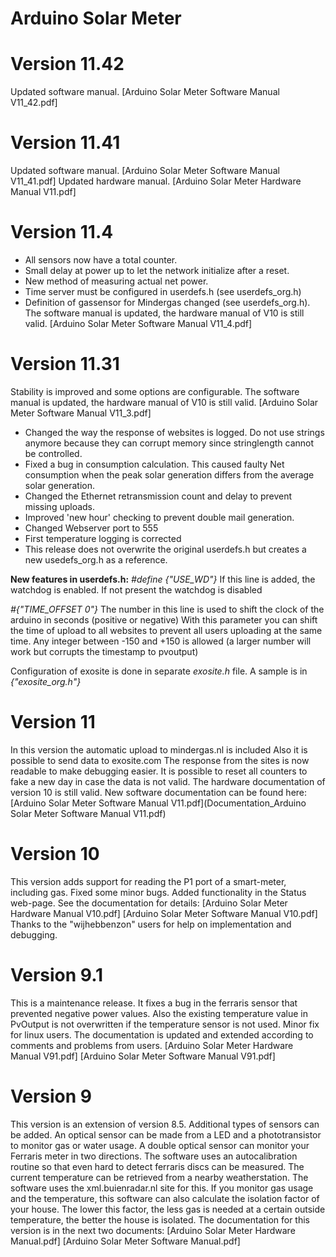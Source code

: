 # Arduino Solar Meter
# Version 11.42
Updated software manual.
[Arduino Solar Meter Software Manual V11_42.pdf]
# Version 11.41
Updated software manual.
[Arduino Solar Meter Software Manual V11_41.pdf]
Updated hardware manual.
[Arduino Solar Meter Hardware Manual V11.pdf]
# Version 11.4
* All sensors now have a total counter.
* Small delay at power up to let the network initialize after a reset.
* New method of measuring actual net power.
* Time server must be configured in userdefs.h (see userdefs_org.h)
* Definition of gassensor for Mindergas changed (see userdefs_org.h).
The software manual is updated, the hardware manual of V10 is still valid.
[Arduino Solar Meter Software Manual V11_4.pdf]

# Version 11.31
Stability is improved and some options are configurable. The software manual is updated, the hardware manual of V10 is still valid.
[Arduino Solar Meter Software Manual V11_3.pdf]

* Changed the way the response of websites is logged. Do not use strings anymore because they can corrupt memory since stringlength cannot be controlled.
* Fixed a bug in consumption calculation. This caused faulty Net consumption when the peak solar generation differs from the average solar generation.
* Changed the Ethernet retransmission count and delay to prevent missing uploads.
* Improved 'new hour' checking to prevent double mail generation.
* Changed Webserver port to 555
* First temperature logging is corrected
* This release does not overwrite the original userdefs.h but creates a new usedefs_org.h as a reference. 

**New features in userdefs.h:**
_#define {"USE_WD"}_
If this line is added, the watchdog is enabled. If not present the watchdog is disabled

_#{"TIME_OFFSET 0"}_
The number in this line is used to shift the clock of the arduino in seconds (positive or negative) With this parameter you can shift the time of upload to all websites to prevent all users uploading at the same time. Any integer between -150 and +150 is allowed (a larger number will work but corrupts the timestamp to pvoutput)

Configuration of exosite is done in separate _exosite.h_ file. A sample is in _{"exosite_org.h"}_

# Version 11
In this version the automatic upload to mindergas.nl is included
Also it is possible to send data to exosite.com
The response from the sites is now readable to make debugging easier.
It is possible to reset all counters to fake a new day in case the data is not valid.
The hardware documentation of version 10 is still valid.
New software documentation can be found here:
[Arduino Solar Meter Software Manual V11.pdf](Documentation_Arduino Solar Meter Software Manual V11.pdf)
# Version 10
This version adds support for reading the P1 port of a smart-meter, including gas.
Fixed some minor bugs.
Added functionality in the Status web-page.
See the documentation for details:
[Arduino Solar Meter Hardware Manual V10.pdf]
[Arduino Solar Meter Software Manual V10.pdf]
Thanks to the "wijhebbenzon" users for help on implementation and debugging.
# Version 9.1
This is a maintenance release. It fixes a bug in the ferraris sensor that prevented negative power values. Also the existing temperature value in PvOutput is not overwritten if the temperature sensor is not used.
Minor fix for linux users.
The documentation is updated and extended according to comments and problems from users.
[Arduino Solar Meter Hardware Manual V91.pdf]
[Arduino Solar Meter Software Manual V91.pdf]

# Version 9
This version is an extension of version 8.5.
Additional types of sensors can be added. 
An optical sensor can be made from a LED and a phototransistor to monitor gas or water usage.
A double optical sensor can monitor your Ferraris meter in two directions. The software uses an autocalibration routine so that even hard to detect ferraris discs can be measured.
The current temperature can be retrieved from a nearby weatherstation. The software uses the xml.buienradar.nl site for this.
If you monitor gas usage and the temperature, this software can also calculate the isolation factor of your house. The lower this factor, the less gas is needed at a certain outside temperature, the better the house is isolated.
The documentation for this version is in the next two documents:
[Arduino Solar Meter Hardware Manual.pdf]
[Arduino Solar Meter Software Manual.pdf]
